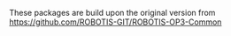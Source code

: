 These packages are build upon the original version from https://github.com/ROBOTIS-GIT/ROBOTIS-OP3-Common